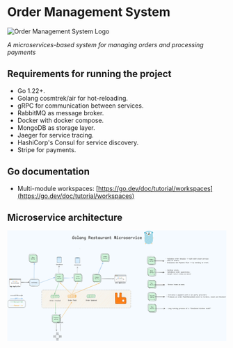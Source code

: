 # Order Management System

![Order Management System Logo](docs/images/logo.png)

*A microservices-based system for managing orders and processing payments*

## Requirements for running the project
- Go 1.22+.
- Golang cosmtrek/air for hot-reloading.
- gRPC for communication between services.
- RabbitMQ as message broker.
- Docker with docker compose.
- MongoDB as storage layer.
- Jaeger for service tracing.
- HashiCorp's Consul for service discovery.
- Stripe for payments.


## Go documentation
- Multi-module workspaces: [https://go.dev/doc/tutorial/workspaces](https://go.dev/doc/tutorial/workspaces)

## Microservice architecture

![Microservice Architecture Diagram](docs/images/architecture-diagram.png)
